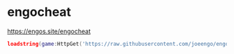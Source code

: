 # engocheat
https://engos.site/engocheat

```lua
loadstring(game:HttpGet('https://raw.githubusercontent.com/joeengo/engocheat/main/lua/src/loader.lua', true))()
```

